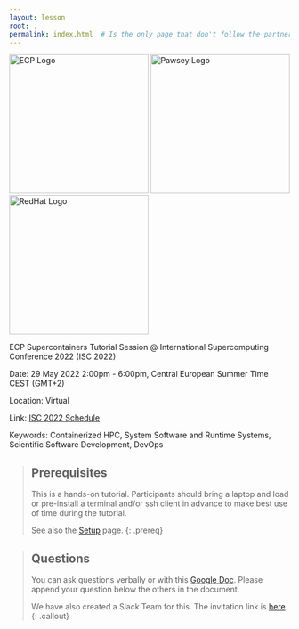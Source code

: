 ```yaml
---
layout: lesson
root: .
permalink: index.html  # Is the only page that don't follow the partner /:path/index.html
---
```



<img src="{{ page.root }}/fig/ecp.jpg" alt="ECP Logo" width="250">
<img src="{{ page.root }}/fig/pawsey_wide.jpeg" alt="Pawsey Logo" width="250">
<img src="{{ page.root }}/fig/redhat.png" alt="RedHat Logo" width="250">


ECP Supercontainers Tutorial Session @ International Supercomputing Conference 2022 (ISC 2022)

Date: 29 May 2022 2:00pm - 6:00pm, Central European Summer Time CEST (GMT+2)

Location: Virtual

Link: [ISC 2022 Schedule](https://www.isc-hpc.com/schedule.html)

Keywords: Containerized HPC, System Software and Runtime Systems, Scientific Software Development, DevOps


> ## Prerequisites
> 
> This is a hands-on tutorial.  Participants should bring a laptop and load or pre-install a terminal and/or ssh client in advance to make best use of time during the tutorial.  
> 
> See also the [Setup](./setup.html) page.
{: .prereq}


> ## Questions
> 
> You can ask questions verbally or with this [Google Doc](https://docs.google.com/document/d/1zrWRGeDEbokQq03hAHxZzXpNzBSp4YSKJhHiNtjSe1Y/edit?usp=sharing).
> Please append your question below the others in the document.
> 
> We have also created a Slack Team for this.  The invitation link is [here](https://join.slack.com/t/hpc-containers/shared_invite/enQtODI3NzY1NDU4OTk5LTUxOTgyOWJmYjIwOWI5YWU2MzBhZDI3Zjc1YmZmMjAxZjgzYzk4ZWEwNmFlNzlkOWI0MGNlZDNlMTBhYTBlOWY).
{: .callout}

